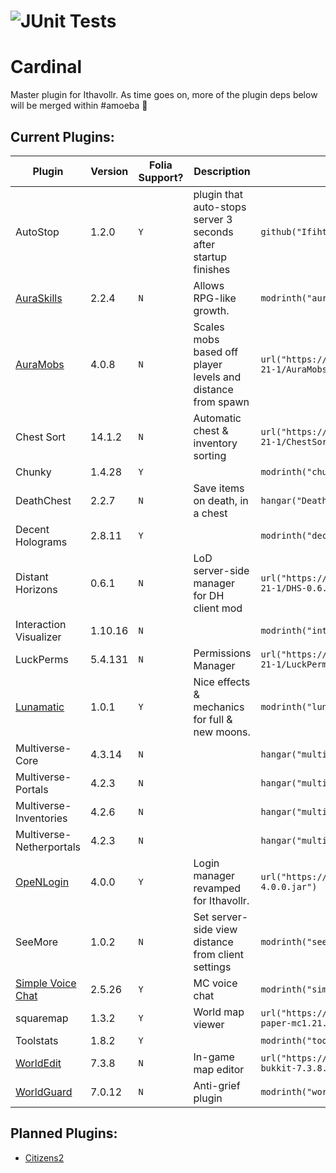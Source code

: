 # ![JUnit Tests](https://github.com/Ifiht/Cardinal/actions/workflows/gradle.yml/badge.svg)


# Cardinal

Master plugin for Ithavollr. As time goes on, more of the plugin deps below will be merged within #amoeba 🦠

## Current Plugins:
| Plugin                                                             | Version | Folia Support? | Description                                                    | Gradle build string                                                                                               |
|--------------------------------------------------------------------|---------|----------------|----------------------------------------------------------------|-------------------------------------------------------------------------------------------------------------------|
| AutoStop                                                           | 1.2.0   | `Y`            | plugin that auto-stops server 3 seconds after startup finishes | `github("Ifiht", "AutoStop", "v1.2.0", "AutoStop-1.2.0.jar")                                                   `  |
| [AuraSkills](https://github.com/Ifiht/AuraSkills)                  | 2.2.4   | `N`            | Allows RPG-like growth.                                        | `modrinth("auraskills", "2.2.4")                                                                               `  |
| [AuraMobs](https://github.com/Ifiht/AuraMobs)                      | 4.0.8   | `N`            | Scales mobs based off player levels and distance from spawn    | `url("https://github.com/Ifiht/Cardinal/raw/refs/heads/main/plugin_jars/mc1-21-1/AuraMobs-4.0.8.jar")          `  |
| Chest Sort                                                         | 14.1.2  | `N`            | Automatic chest & inventory sorting                            | `url("https://github.com/Ifiht/Cardinal/raw/refs/heads/main/plugin_jars/mc1-21-1/ChestSort-14.1.2.jar")        `  |
| Chunky                                                             | 1.4.28  | `Y`            |                                                                | `modrinth("chunky", "1.4.28")                                                                                  `  |
| DeathChest                                                         | 2.2.7   | `N`            | Save items on death, in a chest                                | `hangar("DeathChest", "2.2.7")                                                                                 `  |    
| Decent Holograms                                                   | 2.8.11  | `Y`            |                                                                | `modrinth("decentholograms", "2.8.11")                                                                         `  |
| Distant Horizons                                                   | 0.6.1   | `N`            | LoD server-side manager for DH client mod                      | `url("https://github.com/Ifiht/Cardinal/raw/refs/heads/main/plugin_jars/mc1-21-1/DHS-0.6.1_for_MC-1.21.1.jar") `  |
| Interaction Visualizer                                             | 1.10.16 | `N`            |                                                                | `modrinth("interactionvisualizer", "1.10.16")                                                                  `  |
| LuckPerms                                                          | 5.4.131 | `N`            | Permissions Manager                                            | `url("https://github.com/Ifiht/Cardinal/raw/refs/heads/main/plugin_jars/mc1-21-1/LuckPerms-Bukkit-5.4.131.jar")`  |
| [Lunamatic](https://github.com/Ifiht/Lunatic)                      | 1.0.1   | `Y`            | Nice effects & mechanics for full & new moons.                 | `modrinth("lunamatic", "1.0.1")                                                                                `  |
| Multiverse-Core                                                    | 4.3.14  | `N`            |                                                                | `hangar("multiverse-core", "4.3.14")                                                                           `  |
| Multiverse-Portals                                                 | 4.2.3   | `N`            |                                                                | `hangar("multiverse-portals", "4.2.3")                                                                         `  |
| Multiverse-Inventories                                             | 4.2.6   | `N`            |                                                                | `hangar("multiverse-inventories", "4.2.6")                                                                     `  |
| Multiverse-Netherportals                                           | 4.2.3   | `N`            |                                                                | `hangar("multiverse-netherportals", "4.2.3")                                                                   `  |
| [OpeNLogin](https://github.com/Ifiht/OpeNLogin)                    | 4.0.0   | `Y`            | Login manager revamped for Ithavollr.                          | `url("https://github.com/Ifiht/OpeNLogin/releases/download/v4.0.0/OpenLogin-4.0.0.jar")                        `  |
| SeeMore                                                            | 1.0.2   | `N`            | Set server-side view distance from client settings             | `modrinth("seemore", "1.0.2")                                                                                  `  | 
| [Simple Voice Chat](https://modrinth.com/plugin/simple-voice-chat) | 2.5.26  | `Y`            | MC voice chat                                                  | `modrinth("simple-voice-chat", "bukkit-2.5.26")                                                                `  |
| squaremap                                                          | 1.3.2   | `Y`            | World map viewer                                               | `url("https://cdn.modrinth.com/data/PFb7ZqK6/versions/2WtLC9mv/squaremap-paper-mc1.21.1-1.3.2.jar")            `  |
| Toolstats                                                          | 1.8.2   | `Y`            |                                                                | `modrinth("toolstats", "1.8.2")                                                                                `  |
| [WorldEdit](https://modrinth.com/plugin/worldedit)                 | 7.3.8   | `N`            | In-game map editor                                             | `url("https://cdn.modrinth.com/data/1u6JkXh5/versions/ecqqLKUO/worldedit-bukkit-7.3.8.jar")                    `  |
| [WorldGuard](https://modrinth.com/plugin/worldguard)               | 7.0.12  | `N`            | Anti-grief plugin                                              | `modrinth("worldguard", "7.0.12")                                                                              `  |

## Planned Plugins:
- [Citizens2](https://github.com/CitizensDev/Citizens2)